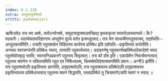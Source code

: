 ```yaml
---
index: 6.1.129
sutra: अप्लुतवदुपस्थिते
vritti: padamanjari
---
```


 ऋषिःउवेदः तत्र भव आर्षः, ततोऽन्योनार्षः, समुदायाद्वाक्यादवच्छिद्य पृथककृत्य स्वरूपेऽवस्थाप्यते। कैः? पदकारैः। पदस्येयतापरिज्ञानाय अप्लुतेन तुल्यं वर्तत इत्यप्लुतवत्। तत्र येन साधर्म्येणाप्लुतवत्वम्, तद्दर्शयति--अप्लुतकार्यमिति। तत्रापि प्लुतशब्देन विहितस्य कार्यस्य प्रतिषेध इति दर्शयति--प्रकृतिभावं करोतीति। अन्यथा स्वरसन्धेरपि प्रतिषेधः स्यात्, तस्यापि प्लुकार्यत्वात्। उदाहरणेषु प्लुतकार्यपब्रतिषेधादेकादेशो भवत् प्लुतमेवोपमृद्य भवति; स्वरसन्धिप्रकरणे प्लुतस्य सिद्वत्वात्। तत्र को दोष इति। एकादेशेन निवर्त्यमानत्वात् प्लुतस्य श्रवणेन न भवितव्यमिति प्लुत एव निषिध्यताम्, किमर्थमतिदेशाश्रयणमिति प्रशनः। अग्नी3 इतीति। यत्र प्लुताश्रयोऽपि प्रकृतिभावः प्राप्नोति, प्रगृह्याश्रयोऽपि; तत्र प्लुताश्रयस्य प्रतिषेधेऽपि प्रगृह्याश्रयस्य प्रकृतिभावस्य प्रतिषेधाभावात् प्लुतस्य श्रवणं सिद्ध्यति, प्लतप्रतिषेधे तु क्रियमाणेऽत्रापि श्रवणं न स्यात् ॥